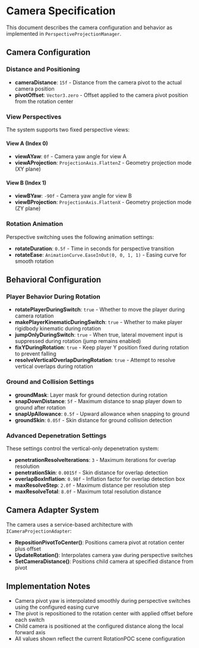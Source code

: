 # Camera Specification

This document describes the camera configuration and behavior as implemented in `PerspectiveProjectionManager`.

## Camera Configuration

### Distance and Positioning
- **cameraDistance**: `15f` - Distance from the camera pivot to the actual camera position
- **pivotOffset**: `Vector3.zero` - Offset applied to the camera pivot position from the rotation center

### View Perspectives

The system supports two fixed perspective views:

#### View A (Index 0)
- **viewAYaw**: `0f` - Camera yaw angle for view A
- **viewAProjection**: `ProjectionAxis.FlattenZ` - Geometry projection mode (XY plane)

#### View B (Index 1) 
- **viewBYaw**: `-90f` - Camera yaw angle for view B  
- **viewBProjection**: `ProjectionAxis.FlattenX` - Geometry projection mode (ZY plane)

### Rotation Animation

Perspective switching uses the following animation settings:

- **rotateDuration**: `0.5f` - Time in seconds for perspective transition
- **rotateEase**: `AnimationCurve.EaseInOut(0, 0, 1, 1)` - Easing curve for smooth rotation

## Behavioral Configuration

### Player Behavior During Rotation

- **rotatePlayerDuringSwitch**: `true` - Whether to move the player during camera rotation
- **makePlayerKinematicDuringSwitch**: `true` - Whether to make player rigidbody kinematic during rotation
- **jumpOnlyDuringSwitch**: `true` - When true, lateral movement input is suppressed during rotation (jump remains enabled)
- **fixYDuringRotation**: `true` - Keep player Y position fixed during rotation to prevent falling
- **resolveVerticalOverlapDuringRotation**: `true` - Attempt to resolve vertical overlaps during rotation

### Ground and Collision Settings

- **groundMask**: Layer mask for ground detection during rotation
- **snapDownDistance**: `5f` - Maximum distance to snap player down to ground after rotation
- **snapUpAllowance**: `0.5f` - Upward allowance when snapping to ground
- **groundSkin**: `0.05f` - Skin distance for ground collision detection

### Advanced Depenetration Settings

These settings control the vertical-only depenetration system:

- **penetrationResolveIterations**: `3` - Maximum iterations for overlap resolution
- **penetrationSkin**: `0.0015f` - Skin distance for overlap detection
- **overlapBoxInflation**: `0.98f` - Inflation factor for overlap detection box
- **maxResolveStep**: `2.0f` - Maximum distance per resolution step
- **maxResolveTotal**: `8.0f` - Maximum total resolution distance

## Camera Adapter System

The camera uses a service-based architecture with `ICameraProjectionAdapter`:

- **RepositionPivotToCenter()**: Positions camera pivot at rotation center plus offset
- **UpdateRotation()**: Interpolates camera yaw during perspective switches  
- **SetCameraDistance()**: Positions child camera at specified distance from pivot

## Implementation Notes

- Camera pivot yaw is interpolated smoothly during perspective switches using the configured easing curve
- The pivot is repositioned to the rotation center with applied offset before each switch
- Child camera is positioned at the configured distance along the local forward axis
- All values shown reflect the current RotationPOC scene configuration